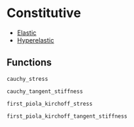 # Constitutive

  * [Elastic](constitutive/elastic.md)
  * [Hyperelastic](constitutive/hyperelastic.md)

## Functions

```@docs
cauchy_stress
```

```@docs
cauchy_tangent_stiffness
```

```@docs
first_piola_kirchoff_stress
```

```@docs
first_piola_kirchoff_tangent_stiffness
```
